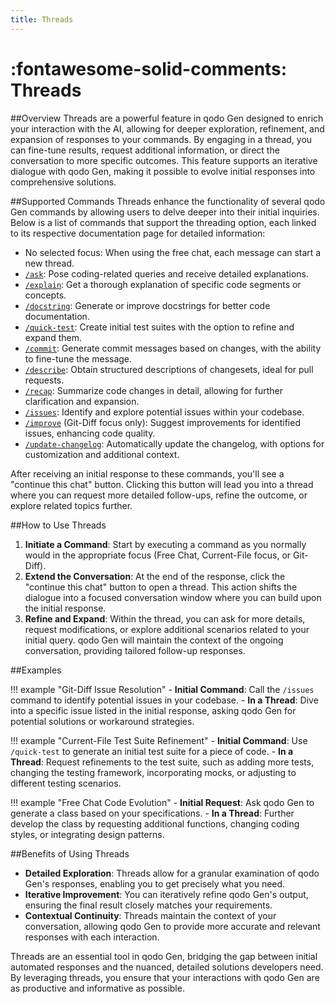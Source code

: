 ```yaml
---
title: Threads
---
```


# :fontawesome-solid-comments: Threads

##Overview
Threads are a powerful feature in qodo Gen designed to enrich your interaction with the AI, allowing for deeper exploration, refinement, and expansion of responses to your commands. By engaging in a thread, you can fine-tune results, request additional information, or direct the conversation to more specific outcomes. This feature supports an iterative dialogue with qodo Gen, making it possible to evolve initial responses into comprehensive solutions.

##Supported Commands
Threads enhance the functionality of several qodo Gen commands by allowing users to delve deeper into their initial inquiries. Below is a list of commands that support the threading option, each linked to its respective documentation page for detailed information:

- No selected focus: When using the free chat, each message can start a new thread.
- [`/ask`](./commands/ask.md): Pose coding-related queries and receive detailed explanations.
- [`/explain`](./commands/explain.md): Get a thorough explanation of specific code segments or concepts.
- [`/docstring`](./commands/docstring.md): Generate or improve docstrings for better code documentation.
- [`/quick-test`](./commands/quick-test.md): Create initial test suites with the option to refine and expand them.
- [`/commit`](./commands/commit.md): Generate commit messages based on changes, with the ability to fine-tune the message.
- [`/describe`](./commands/describe.md): Obtain structured descriptions of changesets, ideal for pull requests.
- [`/recap`](./commands/recap.md): Summarize code changes in detail, allowing for further clarification and expansion.
- [`/issues`](./commands/issues.md): Identify and explore potential issues within your codebase.
- [`/improve`](./commands/improve.md) (Git-Diff focus only): Suggest improvements for identified issues, enhancing code quality.
- [`/update-changelog`](./commands/update-changelog.md): Automatically update the changelog, with options for customization and additional context.

After receiving an initial response to these commands, you'll see a "continue this chat" button. Clicking this button will lead you into a thread where you can request more detailed follow-ups, refine the outcome, or explore related topics further.


##How to Use Threads

1. **Initiate a Command**: Start by executing a command as you normally would in the appropriate focus (Free Chat, Current-File focus, or Git-Diff).
2. **Extend the Conversation**: At the end of the response, click the "continue this chat" button to open a thread. This action shifts the dialogue into a focused conversation window where you can build upon the initial response.
3. **Refine and Expand**: Within the thread, you can ask for more details, request modifications, or explore additional scenarios related to your initial query. qodo Gen will maintain the context of the ongoing conversation, providing tailored follow-up responses.

##Examples

!!! example "Git-Diff Issue Resolution"
    - **Initial Command**: Call the `/issues` command to identify potential issues in your codebase.
    - **In a Thread**: Dive into a specific issue listed in the initial response, asking qodo Gen for potential solutions or workaround strategies.

!!! example "Current-File Test Suite Refinement"
    - **Initial Command**: Use `/quick-test` to generate an initial test suite for a piece of code.
    - **In a Thread**: Request refinements to the test suite, such as adding more tests, changing the testing framework, incorporating mocks, or adjusting to different testing scenarios.

!!! example "Free Chat Code Evolution"
    - **Initial Request**: Ask qodo Gen to generate a class based on your specifications.
    - **In a Thread**: Further develop the class by requesting additional functions, changing coding styles, or integrating design patterns.

##Benefits of Using Threads

- **Detailed Exploration**: Threads allow for a granular examination of qodo Gen's responses, enabling you to get precisely what you need.
- **Iterative Improvement**: You can iteratively refine qodo Gen's output, ensuring the final result closely matches your requirements.
- **Contextual Continuity**: Threads maintain the context of your conversation, allowing qodo Gen to provide more accurate and relevant responses with each interaction.

Threads are an essential tool in qodo Gen, bridging the gap between initial automated responses and the nuanced, detailed solutions developers need. By leveraging threads, you ensure that your interactions with qodo Gen are as productive and informative as possible.
